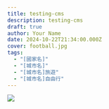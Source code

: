 ```yaml
---
title: testing-cms
description: testing-cms
draft: true
author: Your Name
date: 2024-10-22T21:34:00.000Z
cover: football.jpg
tags:
  - "[國家名]"
  - "[城市名]"
  - "[城市名]旅遊"
  - "[城市名]自由行"
---
```

![](football.jpg)

